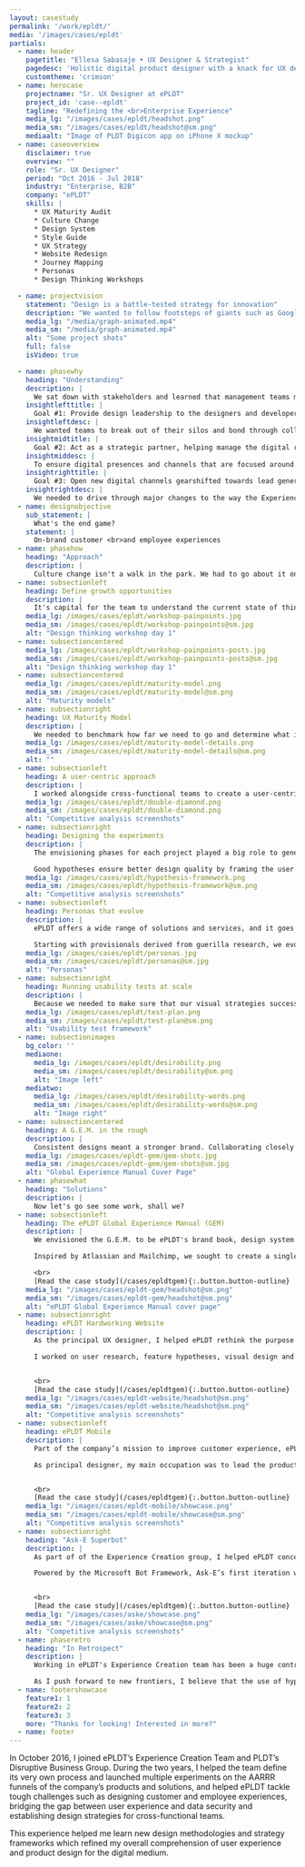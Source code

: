 ```yaml
---
layout: casestudy
permalink: '/work/epldt/'
media: '/images/cases/epldt'
partials:
  - name: header
    pagetitle: "Ellesa Sabasaje • UX Designer & Strategist"
    pagedesc: 'Holistic digital product designer with a knack for UX design, UX strategy, UX research, prototyping and front-end development'
    customtheme: 'crimson'
  - name: herocase
    projectname: "Sr. UX Designer at ePLDT"
    project_id: 'case--epldt'
    tagline: "Redefining the <br>Enterprise Experience"
    media_lg: "/images/cases/epldt/headshot.png"
    media_sm: "/images/cases/epldt/headshot@sm.png"
    mediaalt: "Image of PLDT Digicon app on iPhone X mockup"
  - name: caseoverview
    disclaimer: true
    overview: ""
    role: "Sr. UX Designer"
    period: "Oct 2016 - Jul 2018"
    industry: "Enterprise, B2B"
    company: "ePLDT"
    skills: |
      * UX Maturity Audit    
      * Culture Change    
      * Design System    
      * Style Guide    
      * UX Strategy    
      * Website Redesign    
      * Journey Mapping    
      * Personas    
      * Design Thinking Workshops

  - name: projectvision
    statement: "Design is a battle-tested strategy for innovation"
    description: "We wanted to follow footsteps of giants such as Google Ventures, Slack, IBM, Lenovo and Xiaomi, who found that embracing design at an early stage takes far fewer resources. We discovered that a competitive edge can be built through design."
    media_lg: "/media/graph-animated.mp4"
    media_sm: "/media/graph-animated.mp4"
    alt: "Some project shots"
    full: false
    isVideo: true

  - name: phasewhy
    heading: "Understanding"
    description: |
      We sat down with stakeholders and learned that management teams may not be aware of the strategic value of design, and do not use it as a resource for innovation. Our mission was clear &mdash;
    insightlefttitle: |
      Goal #1: Provide design leadership to the designers and developers across teams to help streamline design output and centralize resources
    insightleftdesc: |
      We wanted teams to break out of their silos and bond through collaboration and good critique. We needed to guide and upskill cross-functional teams to follow best user experience practices and to achieve operational excellence and rapid digital transformation.
    insightmidtitle: |
      Goal #2: Act as a strategic partner, helping manage the digital roadmap for the product, applications development, and marketing teams
    insightmiddesc: |
      To ensure digital presences and channels that are focused around the needs of users, we needed to have the voice of the user present in every roadmapping session.
    insightrighttitle: |
      Goal #3: Open new digital channels gearshifted towards lead generation, client acquisition, customer retention and data privacy.
    insightrightdesc: |
      We needed to drive through major changes to the way the Experience Creation team works, while delivering a roadmap of user-centered design and business projects that we’re proud to be part of.
  - name: designobjective
    sub_statement: |
      What's the end game?
    statement: |
      On-brand customer <br>and employee experiences
  - name: phasehow
    heading: "Approach"
    description: |
      Culture change isn't a walk in the park. We had to go about it one project at a time, iterating on our process along the way. But first, we needed to know where we stood in the grand scheme of things.
  - name: subsectionleft
    heading: Define growth opportunities
    description: |
      It's capital for the team to understand the current state of things before thinking of any solutions. We ran a series of workshops with senior and executive stakeholders to establish business objectives, strategies and measures of success. Where did we want to be at the end of the year? Where did we see ePLDT in 5 years?
    media_lg: /images/cases/epldt/workshop-painpoints.jpg
    media_sm: /images/cases/epldt/workshop-painpoints@sm.jpg
    alt: "Design thinking workshop day 1"
  - name: subsectioncentered
    media_lg: /images/cases/epldt/workshop-painpoints-posts.jpg
    media_sm: /images/cases/epldt/workshop-painpoints-posts@sm.jpg
    alt: "Design thinking workshop day 1"
  - name: subsectioncentered
    media_lg: /images/cases/epldt/maturity-model.png
    media_sm: /images/cases/epldt/maturity-model@sm.png
    alt: "Maturity models"
  - name: subsectionright
    heading: UX Maturity Model
    description: |
      We needed to benchmark how far we need to go and determine what it takes to get there. Inspired by Nielsen-Norman's model, I devised a simplified 5-level framework for measuring the UX maturity of the organization. This helped us identify areas of opportunities where UX and design can deliver the most value.
    media_lg: /images/cases/epldt/maturity-model-details.png
    media_sm: /images/cases/epldt/maturity-model-details@sm.png
    alt: ""
  - name: subsectionleft
    heading: A user-centric approach
    description: |
      I worked alongside cross-functional teams to create a user-centric innovation pipeline and to support roadmaps of tactical projects, all with users in mind. I also helped introduce and execute design sprints in collaboration with marketing, business, sales and product teams.
    media_lg: /images/cases/epldt/double-diamond.png
    media_sm: /images/cases/epldt/double-diamond.png
    alt: "Competitive analysis screenshots"
  - name: subsectionright
    heading: Designing the experiments
    description: |
      The envisioning phases for each project played a big role to generate experiment ideas that focus on solving the user’s pain points and not mindlessly attempt to drive growth. Nonetheless, to capture the essence of the proposed solutions and reaffirmed their potential, it is important to phrase the experiments as hypotheses.

      Good hypotheses ensure better design quality by framing the user experience around the success metrics while grounding the decisions in facts and data.
    media_lg: /images/cases/epldt/hypothesis-framework.png
    media_sm: /images/cases/epldt/hypothesis-framework@sm.png
    alt: "Competitive analysis screenshots"
  - name: subsectionleft
    heading: Personas that evolve
    description: |
      ePLDT offers a wide range of solutions and services, and it goes without saying that each targets a different set of personas. In lieu of traditional personas, we went with the JTBD (jobs-to-be-done) framework.

      Starting with provisionals derived from guerilla research, we evolved these personas as we developed the solutions. A mature persona added more business and design value to us so I devised a gamified persona development process to help us quantify the maturity level of each persona, using data from that to support other projects. Pretty neat, actually.
    media_lg: /images/cases/epldt/personas.jpg
    media_sm: /images/cases/epldt/personas@sm.jpg
    alt: "Personas"
  - name: subsectionright
    heading: Running usability tests at scale
    description: |
      Because we needed to make sure that our visual strategies successfully conveyed the company's brand pillars, I developed strategies and programs, not just for usability testing and evaluation, but also for measuring brand desirability. I based the desirability framework on the Microsoft Desirability Toolkit, using key words that fit ePLDT's brand messaging.
    media_lg: /images/cases/epldt/test-plan.png
    media_sm: /images/cases/epldt/test-plan@sm.png
    alt: "Usability test framework"
  - name: subsectionimages
    bg_color: ''
    mediaone:
      media_lg: /images/cases/epldt/desirability.png
      media_sm: /images/cases/epldt/desirability@sm.png
      alt: "Image left"
    mediatwo:
      media_lg: /images/cases/epldt/desirability-words.png
      media_sm: /images/cases/epldt/desirability-words@sm.png
      alt: "Image right"
  - name: subsectioncentered
    heading: A G.E.M. in the rough
    description: |
      Consistent designs meant a stronger brand. Collaborating closely with cross-departmental design teams, I helped develop ePLDT’s style guide, culture code and design system, and maintained centralized libraries to improve consistency of design across projects. One of our goals was to improve productivity and efficiency among design teams by providing a single source of truth for all things design-related within the organization.
    media_lg: /images/cases/epldt-gem/gem-shots.jpg
    media_sm: /images/cases/epldt-gem/gem-shots@sm.jpg
    alt: "Global Experience Manual Cover Page"
  - name: phasewhat
    heading: "Solutions"
    description: |
      Now let's go see some work, shall we?
  - name: subsectionleft
    heading: The ePLDT Global Experience Manual (GEM)
    description: |
      We envisioned the G.E.M. to be ePLDT's brand book, design system and culture code rolled into one source. Wrangling up cross-functional designers, writers and key company personnel, we started working on the prototype of this unprecedented project.

      Inspired by Atlassian and Mailchimp, we sought to create a single source of truth for all things design-related within the organization with the goal of unifying designers across all subsidiaries and to ensure that the brand experience is consistent.

      <br>
      [Read the case study](/cases/epldtgem){:.button.button-outline}
    media_lg: "/images/cases/epldt-gem/headshot@sm.png"
    media_sm: "/images/cases/epldt-gem/headshot@sm.png"
    alt: "ePLDT Global Experience Manual cover page"
  - name: subsectionright
    heading: ePLDT Hardworking Website
    description: |
      As the principal UX designer, I helped ePLDT rethink the purpose of the company website, and to turn it into a stronger lead generation channel.

      I worked on user research, feature hypotheses, visual design and a front-end design system based on atomic design.


      <br>
      [Read the case study](/cases/epldtgem){:.button.button-outline}
    media_lg: "/images/cases/epldt-website/headshot@sm.png"
    media_sm: "/images/cases/epldt-website/headshot@sm.png"
    alt: "Competitive analysis screenshots"
  - name: subsectionleft
    heading: ePLDT Mobile
    description: |
      Part of the company’s mission to improve customer experience, ePLDT Mobile is the key next step toward digital transformation for enterprises.

      As principal designer, my main occupation was to lead the product design of the iOS and Android application from ideation to prototyping to usability testing.


      <br>
      [Read the case study](/cases/epldtgem){:.button.button-outline}
    media_lg: "/images/cases/epldt-mobile/showcase.png"
    media_sm: "/images/cases/epldt-mobile/showcase@sm.png"
    alt: "Competitive analysis screenshots"
  - name: subsectionright
    heading: "Ask-E Superbot"
    description: |
      As part of of the Experience Creation group, I helped ePLDT conceptualize and design its flagship chatbot service. The goal was to train a system to “read a customer’s mind” by gathering key information points and intuiting complementary products and services.

      Powered by the Microsoft Bot Framework, Ask-E’s first iteration was hosted first on the company’s Facebook page and then on the company’s Workplace.


      <br>
      [Read the case study](/cases/epldtgem){:.button.button-outline}
    media_lg: "/images/cases/aske/showcase.png"
    media_sm: "/images/cases/aske/showcase@sm.png"
    alt: "Competitive analysis screenshots"
  - name: phaseretro
    heading: "In Retrospect"
    description: |
      Working in ePLDT's Experience Creation team has been a huge contributor to my product design education. In two years, I have learned new processes and refined my overall comprehension of  design for the digital medium.

      As I push forward to new frontiers, I believe that the use of hypotheses, experimentations, success metrics and fast idea generation are important principles and techniques that can be applied anywhere.
  - name: footershowcase
    feature1: 1
    feature2: 2
    feature3: 3
    more: "Thanks for looking! Interested in more?"
  - name: footer
---
```


In October 2016, I joined ePLDT’s Experience Creation Team and PLDT’s Disruptive Business Group. During the two years, I helped the team define its very own process and launched multiple experiments on the AARRR funnels of the company’s products and solutions, and helped ePLDT tackle tough challenges such as designing customer and employee experiences, bridging the gap between user experience and data security and establishing design strategies for cross-functional teams.

This experience helped me learn new design methodologies and strategy frameworks which refined my overall comprehension of user experience and product design for the digital medium.
